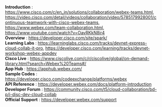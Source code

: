 **Introduction** : https://www.cisco.com/c/en_in/solutions/collaboration/webex-teams.html, https://video.cisco.com/detail/videos/collaboration/video/5785179928001/continuous-teamwork-with-cisco-webex-teams, https://www.webex.com/team-collaboration.html, https://www.youtube.com/watch?v=OavRKkN8ir4<br/>
**Overview** : https://developer.cisco.com/site/spark/<br/>
**Learning Labs** : https://learninglabs.cisco.com/tracks/devnet-express-cloud-collab-it-pro, https://developer.cisco.com/learning/tracks/devnet-workshop-webex-appdev<br/>
**Cisco Live** : https://www.ciscolive.com/c/r/ciscolive/global/on-demand-library.html?search=Webex%20Teams#/<br/>
**App Hub** : https://apphub.webex.com/<br/>
**Sample Codes** : https://developer.cisco.com/codeexchange/platforms/webex<br/>
**API Reference** : https://developer.webex.com/docs/platform-introduction<br/>
**Developer Forum** : https://community.cisco.com/t5/cloud-collaboration/bd-p/j-disc-dev-cloud-collab<br/>
**Official Support** : https://developer.webex.com/support<br/>